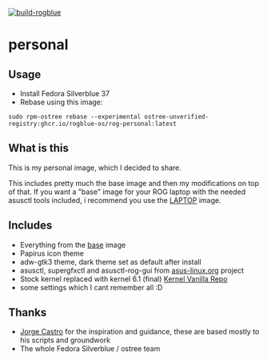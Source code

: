 [![build-rogblue](https://github.com/rogblue-os/personal/actions/workflows/build.yml/badge.svg)](https://github.com/rogblue-os/personal/actions/workflows/build.yml)

# personal


## Usage

- Install Fedora Silverblue 37
- Rebase using this image:
```
sudo rpm-ostree rebase --experimental ostree-unverified-registry:ghcr.io/rogblue-os/rog-personal:latest
```
## What is this
This is my personal image, which I decided to share.

This includes pretty much the base image and then my modifications on top of that. If you want a "base" image for your ROG laptop with the needed asusctl tools included, i recommend you use the [LAPTOP](https://github.com/rogblue-os/laptop) image.

## Includes
- Everything from the [base](https://github.com/rogblue-os/base) image
- Papirus icon theme
- adw-gtk3 theme, dark theme set as default after install
- asusctl, supergfxctl and asusctl-rog-gui from [asus-linux.org](https://www.asus-linux.org) project
- Stock kernel replaced with kernel 6.1 (final) [Kernel Vanilla Repo](https://fedoraproject.org/wiki/Kernel_Vanilla_Repositories)
- some settings which I cant remember all :D

## Thanks
- [Jorge Castro](https://www.github.com/castrojo) for the inspiration and guidance, these are based mostly to his scripts and groundwork
- The whole Fedora Silverblue / ostree team

